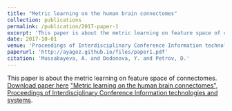 ```yaml
---
title: "Metric learning on the human brain connectomes"
collection: publications
permalink: /publication/2017-paper-1
excerpt: 'This paper is about the metric learning on feature space of connectomes.'
date: 2017-10-01
venue: 'Proceedings of Interdisciplinary Conference Information technologies and systems'
paperurl: 'http://ayagoz.github.io/files/paper1.pdf'
citation: 'Mussabayeva, A. and Dodonova, Y. and Petrov, D.'
---
```

This paper is about the metric learning on feature space of connectomes.
[Download paper here](http://ayagoz.github.io/files/paper1.pdf)
["Metric learning on the human brain connectomes", 
Proceedings of Interdisciplinary Conference Information technologies and systems](http://itas2017.iitp.ru/media/papers/1570366090_PRES1rG.pdf).
